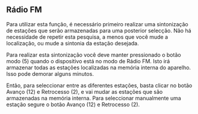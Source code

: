 ## Rádio FM

Para utilizar esta função, é necessário primeiro realizar uma sintonização de estações que serão armazenadas para uma posterior selecção. Não há necessidade de repetir esta pesquisa, a menos que você mude a localização, ou mude a sintonia da estação desejada. 

Para realizar esta sintonização você deve manter pressionado o botão modo (5) quando o dispositivo está no modo de Rádio FM. 
Isto irá armazenar todas as estações localizadas na memória interna do aparelho. Isso pode demorar alguns minutos. 

Então, para seleccionar entre as diferentes estações, basta clicar no botão Avanço (12) e Retrocesso (2), e vai mudar as estações que são armazenadas na memória interna. Para seleccionar manualmente uma estação segure o botão Avanço (12) e Retrocesso (2). 
